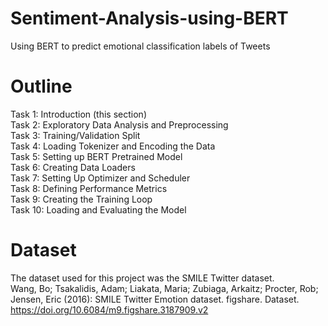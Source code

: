 # Sentiment-Analysis-using-BERT
Using BERT to predict emotional classification labels of Tweets 

# Outline
Task 1: Introduction (this section)  
Task 2: Exploratory Data Analysis and Preprocessing  
Task 3: Training/Validation Split  
Task 4: Loading Tokenizer and Encoding the Data  
Task 5: Setting up BERT Pretrained Model  
Task 6: Creating Data Loaders  
Task 7: Setting Up Optimizer and Scheduler  
Task 8: Defining Performance Metrics  
Task 9: Creating the Training Loop  
Task 10: Loading and Evaluating the Model  

# Dataset
The dataset used for this project was the SMILE Twitter dataset.  
Wang, Bo; Tsakalidis, Adam; Liakata, Maria; Zubiaga, Arkaitz; Procter, Rob; Jensen, Eric (2016): SMILE Twitter Emotion dataset. figshare. Dataset.  
https://doi.org/10.6084/m9.figshare.3187909.v2
